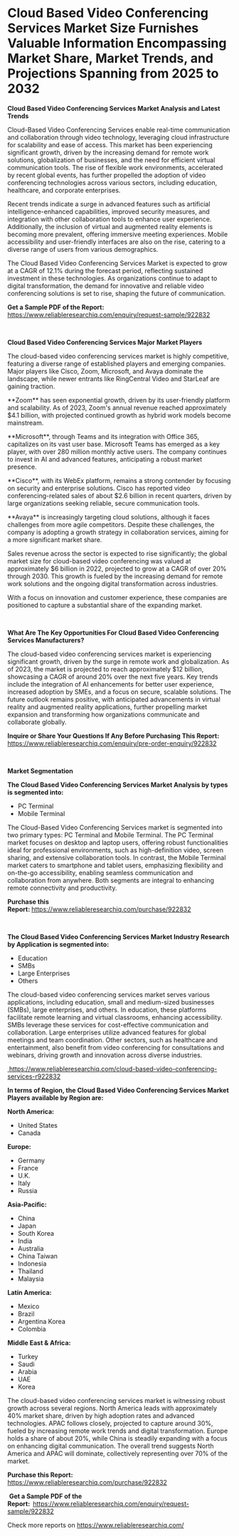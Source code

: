 <p><h1>Cloud Based Video Conferencing Services Market Size Furnishes Valuable Information Encompassing Market Share, Market Trends, and Projections Spanning from 2025 to 2032</h1></p><p><strong>Cloud Based Video Conferencing Services Market Analysis and Latest Trends</strong></p>
<p><p>Cloud-Based Video Conferencing Services enable real-time communication and collaboration through video technology, leveraging cloud infrastructure for scalability and ease of access. This market has been experiencing significant growth, driven by the increasing demand for remote work solutions, globalization of businesses, and the need for efficient virtual communication tools. The rise of flexible work environments, accelerated by recent global events, has further propelled the adoption of video conferencing technologies across various sectors, including education, healthcare, and corporate enterprises.</p><p>Recent trends indicate a surge in advanced features such as artificial intelligence-enhanced capabilities, improved security measures, and integration with other collaboration tools to enhance user experience. Additionally, the inclusion of virtual and augmented reality elements is becoming more prevalent, offering immersive meeting experiences. Mobile accessibility and user-friendly interfaces are also on the rise, catering to a diverse range of users from various demographics.</p><p>The Cloud Based Video Conferencing Services Market is expected to grow at a CAGR of 12.1% during the forecast period, reflecting sustained investment in these technologies. As organizations continue to adapt to digital transformation, the demand for innovative and reliable video conferencing solutions is set to rise, shaping the future of communication.</p></p>
<p><strong>Get a Sample PDF of the Report:&nbsp;</strong> <a href="https://www.reliableresearchiq.com/enquiry/request-sample/922832?utm_campaign=2926&utm_medium=2&utm_source=Github&utm_content=ia&utm_term=07032025&utm_id=cloud-based-video-conferencing-services">https://www.reliableresearchiq.com/enquiry/request-sample/922832</a></p>
<p>&nbsp;</p>
<p><strong>Cloud Based Video Conferencing Services Major Market Players</strong></p>
<p><p>The cloud-based video conferencing services market is highly competitive, featuring a diverse range of established players and emerging companies. Major players like Cisco, Zoom, Microsoft, and Avaya dominate the landscape, while newer entrants like RingCentral Video and StarLeaf are gaining traction.</p><p>**Zoom** has seen exponential growth, driven by its user-friendly platform and scalability. As of 2023, Zoom's annual revenue reached approximately $4.1 billion, with projected continued growth as hybrid work models become mainstream.</p><p>**Microsoft**, through Teams and its integration with Office 365, capitalizes on its vast user base. Microsoft Teams has emerged as a key player, with over 280 million monthly active users. The company continues to invest in AI and advanced features, anticipating a robust market presence.</p><p>**Cisco**, with its WebEx platform, remains a strong contender by focusing on security and enterprise solutions. Cisco has reported video conferencing-related sales of about $2.6 billion in recent quarters, driven by large organizations seeking reliable, secure communication tools.</p><p>**Avaya** is increasingly targeting cloud solutions, although it faces challenges from more agile competitors. Despite these challenges, the company is adopting a growth strategy in collaboration services, aiming for a more significant market share.</p><p>Sales revenue across the sector is expected to rise significantly; the global market size for cloud-based video conferencing was valued at approximately $6 billion in 2022, projected to grow at a CAGR of over 20% through 2030. This growth is fueled by the increasing demand for remote work solutions and the ongoing digital transformation across industries.</p><p>With a focus on innovation and customer experience, these companies are positioned to capture a substantial share of the expanding market.</p></p>
<p>&nbsp;</p>
<p><strong>What Are The Key Opportunities For Cloud Based Video Conferencing Services Manufacturers?</strong></p>
<p><p>The cloud-based video conferencing services market is experiencing significant growth, driven by the surge in remote work and globalization. As of 2023, the market is projected to reach approximately $12 billion, showcasing a CAGR of around 20% over the next five years. Key trends include the integration of AI enhancements for better user experience, increased adoption by SMEs, and a focus on secure, scalable solutions. The future outlook remains positive, with anticipated advancements in virtual reality and augmented reality applications, further propelling market expansion and transforming how organizations communicate and collaborate globally.</p></p>
<p><strong>Inquire or Share Your Questions If Any Before Purchasing This Report:</strong> <a href="https://www.reliableresearchiq.com/enquiry/pre-order-enquiry/922832?utm_campaign=2926&utm_medium=2&utm_source=Github&utm_content=ia&utm_term=07032025&utm_id=cloud-based-video-conferencing-services">https://www.reliableresearchiq.com/enquiry/pre-order-enquiry/922832</a></p>
<p>&nbsp;</p>
<p><strong>Market Segmentation</strong></p>
<p><strong>The Cloud Based Video Conferencing Services Market Analysis by types is segmented into:</strong></p>
<p><ul><li>PC Terminal</li><li>Mobile Terminal</li></ul></p>
<p><p>The Cloud-Based Video Conferencing Services market is segmented into two primary types: PC Terminal and Mobile Terminal. The PC Terminal market focuses on desktop and laptop users, offering robust functionalities ideal for professional environments, such as high-definition video, screen sharing, and extensive collaboration tools. In contrast, the Mobile Terminal market caters to smartphone and tablet users, emphasizing flexibility and on-the-go accessibility, enabling seamless communication and collaboration from anywhere. Both segments are integral to enhancing remote connectivity and productivity.</p></p>
<p><strong>Purchase this Report:&nbsp;</strong><a href="https://www.reliableresearchiq.com/purchase/922832?utm_campaign=2926&utm_medium=2&utm_source=Github&utm_content=ia&utm_term=07032025&utm_id=cloud-based-video-conferencing-services">https://www.reliableresearchiq.com/purchase/922832</a></p>
<p>&nbsp;</p>
<p><strong>The Cloud Based Video Conferencing Services Market Industry Research by Application is segmented into:</strong></p>
<p><ul><li>Education</li><li>SMBs</li><li>Large Enterprises</li><li>Others</li></ul></p>
<p><p>The cloud-based video conferencing services market serves various applications, including education, small and medium-sized businesses (SMBs), large enterprises, and others. In education, these platforms facilitate remote learning and virtual classrooms, enhancing accessibility. SMBs leverage these services for cost-effective communication and collaboration. Large enterprises utilize advanced features for global meetings and team coordination. Other sectors, such as healthcare and entertainment, also benefit from video conferencing for consultations and webinars, driving growth and innovation across diverse industries.</p></p>
<p><a href="https://www.reliableresearchiq.com/cloud-based-video-conferencing-services-r922832?utm_campaign=2926&utm_medium=2&utm_source=Github&utm_content=ia&utm_term=07032025&utm_id=cloud-based-video-conferencing-services">&nbsp;https://www.reliableresearchiq.com/cloud-based-video-conferencing-services-r922832</a></p>
<p><strong>In terms of Region, the Cloud Based Video Conferencing Services Market Players available by Region are:</strong></p>
<p>
    <p> <strong> North America: </strong>
        <ul>
            <li>United States</li>
            <li>Canada</li>
        </ul>
        </p> 
    <p> <strong> Europe: </strong>
        <ul>
            <li>Germany</li>
            <li>France</li>
            <li>U.K.</li>
            <li>Italy</li>
            <li>Russia</li>
        </ul>
        </p> 
    <p> <strong> Asia-Pacific: </strong>
        <ul>
            <li>China</li>
            <li>Japan</li>
            <li>South Korea</li>
            <li>India</li>
            <li>Australia</li>
            <li>China Taiwan</li>
            <li>Indonesia</li>
            <li>Thailand</li>
            <li>Malaysia</li>
        </ul>
        </p> 
    <p> <strong> Latin America: </strong>
        <ul>
            <li>Mexico</li>
            <li>Brazil</li>
            <li>Argentina Korea</li>
            <li>Colombia</li>
        </ul>
        </p> 
    <p> <strong> Middle East & Africa: </strong>
        <ul>
            <li>Turkey</li>
            <li>Saudi</li>
            <li>Arabia</li>
            <li>UAE</li>
            <li>Korea</li>
        </ul>
    </p>
    </p>
<p><p>The cloud-based video conferencing services market is witnessing robust growth across several regions. North America leads with approximately 40% market share, driven by high adoption rates and advanced technologies. APAC follows closely, projected to capture around 30%, fueled by increasing remote work trends and digital transformation. Europe holds a share of about 20%, while China is steadily expanding with a focus on enhancing digital communication. The overall trend suggests North America and APAC will dominate, collectively representing over 70% of the market.</p></p>
<p><strong>Purchase this Report: </strong><a href="https://www.reliableresearchiq.com/purchase/922832?utm_campaign=2926&utm_medium=2&utm_source=Github&utm_content=ia&utm_term=07032025&utm_id=cloud-based-video-conferencing-services">https://www.reliableresearchiq.com/purchase/922832</a></p>
<p>&nbsp;<strong>Get a Sample PDF of the Report:&nbsp;&nbsp;</strong><a href="https://www.reliableresearchiq.com/enquiry/request-sample/922832?utm_campaign=2926&utm_medium=2&utm_source=Github&utm_content=ia&utm_term=07032025&utm_id=cloud-based-video-conferencing-services">https://www.reliableresearchiq.com/enquiry/request-sample/922832</a></p>
<p><strong></strong></p>
<p>Check more reports on <a href="https://www.reliableresearchiq.com/?utm_campaign=2926&utm_medium=2&utm_source=Github&utm_content=ia&utm_term=07032025&utm_id=cloud-based-video-conferencing-services">https://www.reliableresearchiq.com/</a></p>